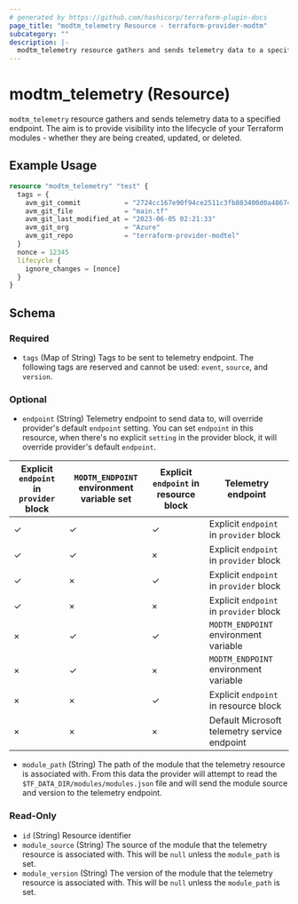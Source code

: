 ```yaml
---
# generated by https://github.com/hashicorp/terraform-plugin-docs
page_title: "modtm_telemetry Resource - terraform-provider-modtm"
subcategory: ""
description: |-
  modtm_telemetry resource gathers and sends telemetry data to a specified endpoint. The aim is to provide visibility into the lifecycle of your Terraform modules - whether they are being created, updated, or deleted.
---
```


# modtm_telemetry (Resource)

`modtm_telemetry` resource gathers and sends telemetry data to a specified endpoint. The aim is to provide visibility into the lifecycle of your Terraform modules - whether they are being created, updated, or deleted.

## Example Usage

```terraform
resource "modtm_telemetry" "test" {
  tags = {
    avm_git_commit           = "2724cc167e90f94ce2511c3fb803400d0a486743"
    avm_git_file             = "main.tf"
    avm_git_last_modified_at = "2023-06-05 02:21:33"
    avm_git_org              = "Azure"
    avm_git_repo             = "terraform-provider-modtel"
  }
  nonce = 12345
  lifecycle {
    ignore_changes = [nonce]
  }
}
```

<!-- schema generated by tfplugindocs -->
## Schema

### Required

- `tags` (Map of String) Tags to be sent to telemetry endpoint. The following tags are reserved and cannot be used: `event`, `source`, and `version`.

### Optional

- `endpoint` (String) Telemetry endpoint to send data to, will override provider's default `endpoint` setting.
You can set `endpoint` in this resource, when there's no explicit `setting` in the provider block, it will override provider's default `endpoint`.

|Explicit `endpoint` in `provider` block | `MODTM_ENDPOINT` environment variable set | Explicit `endpoint` in resource block | Telemetry endpoint |
|--|--|--|--|
| ✓ | ✓ | ✓ | Explicit `endpoint` in `provider` block | 
| ✓ | ✓ | × | Explicit `endpoint` in `provider` block | 
| ✓ | × | ✓ | Explicit `endpoint` in `provider` block | 
| ✓ | × | × | Explicit `endpoint` in `provider` block | 
| × | ✓ | ✓ | `MODTM_ENDPOINT` environment variable | 
| × | ✓ | × | `MODTM_ENDPOINT` environment variable | 
| × | × | ✓ | Explicit `endpoint` in resource block | 
| × | × | × | Default Microsoft telemetry service endpoint |
- `module_path` (String) The path of the module that the telemetry resource is associated with. From this data the provider will attempt to read the `$TF_DATA_DIR/modules/modules.json` file and will send the module source and version to the telemetry endpoint.

### Read-Only

- `id` (String) Resource identifier
- `module_source` (String) The source of the module that the telemetry resource is associated with. This will be `null` unless the `module_path` is set.
- `module_version` (String) The version of the module that the telemetry resource is associated with. This will be `null` unless the `module_path` is set.
